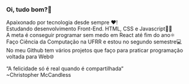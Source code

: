 ### Oi, tudo bom?👋

Apaixonado por tecnologia desde sempre ❤️!  
Estudando desenvolvimento Front-End. HTML, CSS e Javascript👨‍💻  
A meta é conseguir programar sem medo em React até fim do ano⚛️  
Faço Ciência da Computação na UFRR e estou no segundo semestre💻  
No meu Github tem vários projetos que faço para praticar programação  
voltada para Web🌐  


“A felicidade só é real quando é compartilhada“  
~Christopher McCandless
